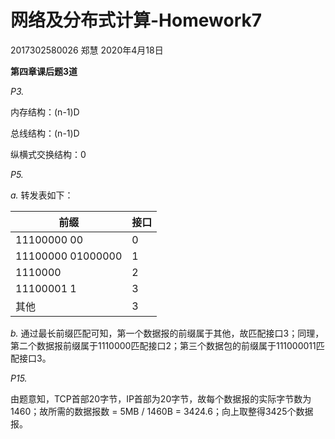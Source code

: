 # 网络及分布式计算-Homework7

2017302580026 郑慧                          2020年4月18日

**第四章课后题3道**

*P3.* 

内存结构：(n-1)D

总线结构：(n-1)D

纵横式交换结构：0



*P5.*

*a.* 转发表如下：

| 前缀              | 接口 |
| ----------------- | ---- |
| 11100000 00       | 0    |
| 11100000 01000000 | 1    |
| 1110000           | 2    |
| 11100001 1        | 3    |
| 其他              | 3    |

*b.* 通过最长前缀匹配可知，第一个数据报的前缀属于其他，故匹配接口3；同理，第二个数据报前缀属于1110000匹配接口2；第三个数据包的前缀属于111000011匹配接口3。



*P15.* 

由题意知，TCP首部20字节，IP首部为20字节，故每个数据报的实际字节数为1460；故所需的数据报数 = 5MB / 1460B = 3424.6；向上取整得3425个数据报。